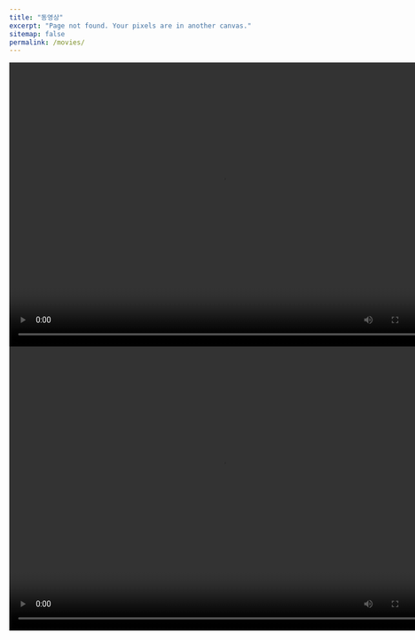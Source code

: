 ```yaml
---
title: "동영상"
excerpt: "Page not found. Your pixels are in another canvas."
sitemap: false
permalink: /movies/
---
```



<video  controls="controls" width="768" height="512">
  <source src="/assets/images/20180603_081201.mp4" type="video/mp4">
</video>

<video  controls="controls" width="768" height="512">
  <source src="/assets/images/20180606_094628.mp4" type="video/mp4">
</video>
